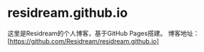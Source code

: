 # residream.github.io
这里是Residream的个人博客，基于GitHub Pages搭建。
博客地址：[https://github.com/Residream/residream.github.io]
